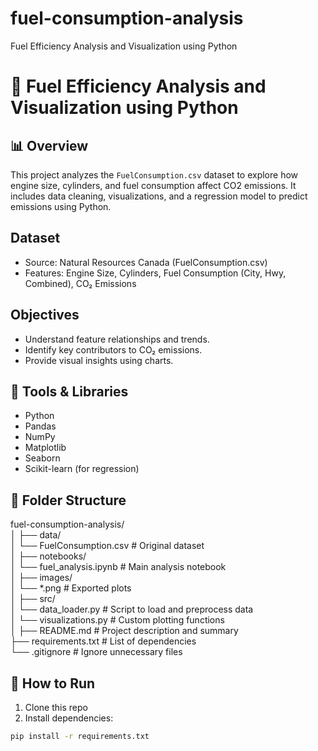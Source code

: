 # fuel-consumption-analysis
Fuel Efficiency Analysis and Visualization using Python


# 🚗 Fuel Efficiency Analysis and Visualization using Python

## 📊 Overview
This project analyzes the `FuelConsumption.csv` dataset to explore how engine size, cylinders, and fuel consumption affect CO2 emissions. It includes data cleaning, visualizations, and a regression model to predict emissions using Python.

## Dataset
- Source: Natural Resources Canada (FuelConsumption.csv)
- Features: Engine Size, Cylinders, Fuel Consumption (City, Hwy, Combined), CO₂ Emissions

## Objectives
- Understand feature relationships and trends.
- Identify key contributors to CO₂ emissions.
- Provide visual insights using charts.

## 🧰 Tools & Libraries

- Python
- Pandas
- NumPy
- Matplotlib
- Seaborn
- Scikit-learn (for regression)

## 📁 Folder Structure

fuel-consumption-analysis/  
│
├── data/  
│   └── FuelConsumption.csv         # Original dataset  
│
├── notebooks/  
│   └── fuel_analysis.ipynb         # Main analysis notebook  
│
├── images/  
│   └── *.png                       # Exported plots  
│
├── src/  
│   └── data_loader.py              # Script to load and preprocess data  
│   └── visualizations.py           # Custom plotting functions  
│
├── README.md                       # Project description and summary  
├── requirements.txt                # List of dependencies  
└── .gitignore                      # Ignore unnecessary files  


## 🚀 How to Run

1. Clone this repo
2. Install dependencies:  
```bash
pip install -r requirements.txt